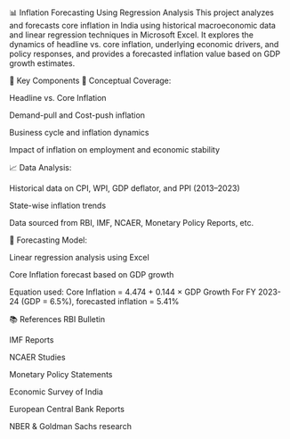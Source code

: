 📊 Inflation Forecasting Using Regression Analysis
This project analyzes and forecasts core inflation in India using historical macroeconomic data and linear regression techniques in Microsoft Excel. It explores the dynamics of headline vs. core inflation, underlying economic drivers, and policy responses, and provides a forecasted inflation value based on GDP growth estimates.

🧩 Key Components
📌 Conceptual Coverage:

Headline vs. Core Inflation

Demand-pull and Cost-push inflation

Business cycle and inflation dynamics

Impact of inflation on employment and economic stability

📈 Data Analysis:

Historical data on CPI, WPI, GDP deflator, and PPI (2013–2023)

State-wise inflation trends

Data sourced from RBI, IMF, NCAER, Monetary Policy Reports, etc.

🧮 Forecasting Model:

Linear regression analysis using Excel

Core Inflation forecast based on GDP growth

Equation used:
Core Inflation = 4.474 + 0.144 × GDP Growth
For FY 2023-24 (GDP = 6.5%), forecasted inflation = 5.41%

📚 References
RBI Bulletin

IMF Reports

NCAER Studies

Monetary Policy Statements

Economic Survey of India

European Central Bank Reports

NBER & Goldman Sachs research
